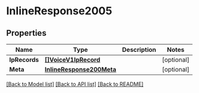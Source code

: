 # InlineResponse2005

## Properties

Name | Type | Description | Notes
------------ | ------------- | ------------- | -------------
**IpRecords** | [**[]VoiceV1IpRecord**](voice.v1.ip_record.md) |  | [optional] 
**Meta** | [**InlineResponse200Meta**](inline_response_200_meta.md) |  | [optional] 

[[Back to Model list]](../README.md#documentation-for-models) [[Back to API list]](../README.md#documentation-for-api-endpoints) [[Back to README]](../README.md)


